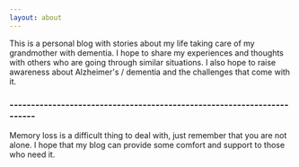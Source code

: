 ```yaml
---
layout: about
---
```


This is a personal blog with stories about my life taking care of my grandmother with dementia. I hope to share my experiences and thoughts with others who are going through similar situations. I also hope to raise awareness about Alzheimer's / dementia and the challenges that come with it.

### -----------------------------------------------------------------------

Memory loss is a difficult thing to deal with, just remember that you are not alone. I hope that my blog can provide some comfort and support to those who need it.
